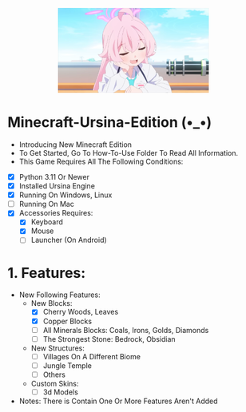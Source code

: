 <p align="center">
  <picture>
    <source media="(prefers-color-scheme: dark)" srcset="contents/filters_quality(95)format(webp).png" style="border-radius=15px;">
    <source media="(prefers-color-scheme: light)" srcset="contents/filters_quality(95)format(webp).png" style="border-radius=15px;">
    <img width=60% alt="Shows a black logo in light color mode and a white one in dark color mode." src="contents/filters_quality(95)format(webp).png" style="border-radius=15px;">
  </picture>
</p> 

# Minecraft-Ursina-Edition (•_•)
- Introducing New Minecraft Edition
- To Get Started, Go To How-To-Use Folder To Read All Information.
- This Game Requires All The Following Conditions:
- [x] Python 3.11 Or Newer
- [x] Installed Ursina Engine
- [x] Running On Windows, Linux
- [ ] Running On Mac
- [x] Accessories Requires:
    - [x] Keyboard
    - [x] Mouse
    - [ ] Launcher (On Android)
# 1. Features:
- New Following Features:
   - New Blocks:
      - [x] Cherry Woods, Leaves
      - [x] Copper Blocks
      - [ ] All Minerals Blocks: Coals, Irons, Golds, Diamonds
      - [ ] The Strongest Stone: Bedrock, Obsidian
   - New Structures:
      - [ ] Villages On A Different Biome
      - [ ] Jungle Temple
      - [ ] Others
   - Custom Skins:
      - [ ] 3d Models
- Notes: There is Contain One Or More Features Aren't Added
